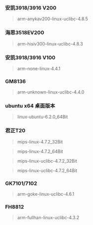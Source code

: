 ### 安凯3918/3916 V200
> arm-anykav200-linux-uclibc-4.8.5

### 海思3518EV200
> arm-hisiv300-linux-uclibc-4.8.3

### 安凯3918/3916 V100
> arm-none-linux-4.4.1

### GM8136
> arm-unknown-linux-uclibc-4.4.0

### ubuntu x64 桌面版本
> linux-ubuntu-6.2.0_64Bit

### 君正T20
> mips-linux-4.7.2_32Bit

> mips-linux-4.7.2_64Bit

> mips-linux-uclibc-4.7.2_32Bit

> mips-linux-uclibc-4.7.2_64Bit

### GK7101/7102
> arm-goke-linux-uclibc-4.6.1

### FH8812
> arm-fullhan-linux-uclibc-4.3.2